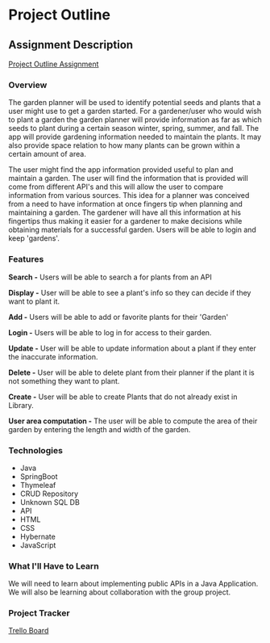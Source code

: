 # Project Outline


## Assignment Description
[Project Outline Assignment](https://education.launchcode.org/liftoff/modules/assignments/project-outline)

### Overview
The garden planner will be used to identify potential
seeds and plants that a user might use to get a garden started.
For a gardener/user who would wish to plant a garden the
garden planner will provide information as far as which seeds to
plant during a certain season winter, spring, summer, and fall.
The app will provide gardening information needed to maintain
the plants. It may also provide space relation to how many
plants can be grown within a certain amount of area.

The user might find the app information provided useful to plan
and maintain a garden. The user will find the information that is
provided will come from different API's and this will allow the
user to compare information from various sources. This idea for
a planner was conceived from a need to have information at
once fingers tip when planning and maintaining a garden. The
gardener will have all this information at his fingertips thus
making it easier for a gardener to make decisions while
obtaining materials for a successful garden.
Users will be able to login and keep 'gardens'.

### Features

****Search -**** Users will be able to search a for plants from an API 

****Display -**** User will be able to see a plant's info so they
can decide if they want to plant it.

****Add -**** Users will be able to add or favorite plants for their 'Garden'

****Login -**** Users will be able to log in for access to their garden.

****Update -****  User will be able to update information
about a plant if they enter the inaccurate information.

****Delete -****  User will be able to delete plant from their
planner if the plant it is not something they want to plant.

****Create -****  User will be able to create Plants that do not already exist in Library.

****User area computation -**** The user will be able to compute
the area of their garden by entering the length and width
of the garden.
### Technologies
- Java
- SpringBoot
- Thymeleaf
- CRUD Repository
- Unknown SQL DB
- API
- HTML
- CSS
- Hybernate
- JavaScript
### What I'll Have to Learn
We will need to learn about implementing public APIs in a Java Application.
We will also be learning about collaboration with the group project.
### Project Tracker
[Trello Board](https://trello.com/b/beps1kSl/garden-planner)
